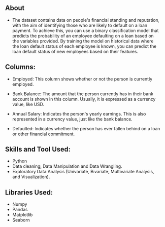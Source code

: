 ## **About**
- The dataset contains data on people's financial standing and reputation, with the aim of identifying those who are likely to default on a loan payment. To achieve this, you can use a binary classification model that predicts the probability of an employee defaulting on a loan based on the variables provided. By training the model on historical data where the loan default status of each employee is known, you can predict the loan default status of new employees based on their features.

## **Columns:**

- Employed: This column shows whether or not the person is currently employed. 

- Bank Balance: The amount that the person currently has in their bank account is shown in this column. Usually, it is expressed as a currency value, like USD.

- Annual Salary: Indicates the person's yearly earnings. This is also represented in a currency value, just like the bank balance.

- Defaulted: Indicates whether the person has ever fallen behind on a loan or other financial commitment. 


## **Skills and Tool Used:** 
- Python
- Data cleaning, Data Manipulation and Data Wrangling.
- Exploratory Data Analysis (Univariate, Bivariate, Multivariate Analysis, and Visualization).


## **Libraries Used:**
- Numpy
- Pandas
- Matplotlib
- Seaborn